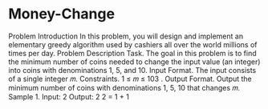 # Money-Change
Problem Introduction In this problem, you will design and implement an elementary greedy algorithm used by cashiers all over the world millions of times per day. Problem Description Task. The goal in this problem is to find the minimum number of coins needed to change the input value (an integer) into coins with denominations 1, 5, and 10. Input Format. The input consists of a single integer 𝑚. Constraints. 1 ≤ 𝑚 ≤ 103 . Output Format. Output the minimum number of coins with denominations 1, 5, 10 that changes 𝑚. Sample 1. Input: 2 Output: 2 2 = 1 + 1
